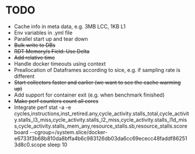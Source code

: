 # TODO
- Cache info in meta data, e.g. 3MB LCC, 1KB L1
- Env variables in .yml file
- Parallel start up and tear down
- ~~Bulk write to DBs~~
- ~~RDT Memory/s Field: Use Delta~~
- ~~Add relative time~~
- Handle docker timeouts using context
- Preallocation of Dataframes according to sice, e.g. if sampling rate is different
- ~~Start collectors faster and earlier (we want to see the cache warming up)~~
- Add support for container exit (e.g. when benchmark finished)
- ~~Make perf counters count all cores~~
- Integrate perf stat -a   -e cycles,instructions,inst_retired.any,cycle_activity.stalls_total,cycle_activity.stalls_l3_miss,cycle_activity.stalls_l2_miss,cycle_activity.stalls_l1d_miss,cycle_activity.stalls_mem_any,resource_stalls.sb,resource_stalls.scoreboard   --cgroup=/system.slice/docker-e6733f3b68b810da8bffa4b6c983126db03da6cc69ececc48faddf862513d8c0.scope   sleep 10